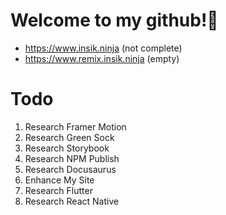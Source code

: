 # Welcome to my github!👋

- https://www.insik.ninja (not complete)
- https://www.remix.insik.ninja (empty)


# Todo
1. Research Framer Motion
2. Research Green Sock
3. Research Storybook
4. Research NPM Publish
5. Research Docusaurus
6. Enhance My Site
7. Research Flutter
8. Research React Native 
